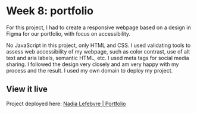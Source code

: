 # Week 8: portfolio

For this project, I had to create a responsive webpage based on a design in Figma for our portfolio, with focus on accessibility.

No JavaScript in this project, only HTML and CSS. I used validating tools to assess web accessibility of my webpage, such as color contrast, use of alt text and aria labels, semantic HTML, etc. I used meta tags for social media sharing. I followed the design very closely and am very happy with my process and the result. I used my own domain to deploy my project.

## View it live

Project deployed here: [Nadia Lefebvre | Portfolio](https://nadialefebvre.dev/)

